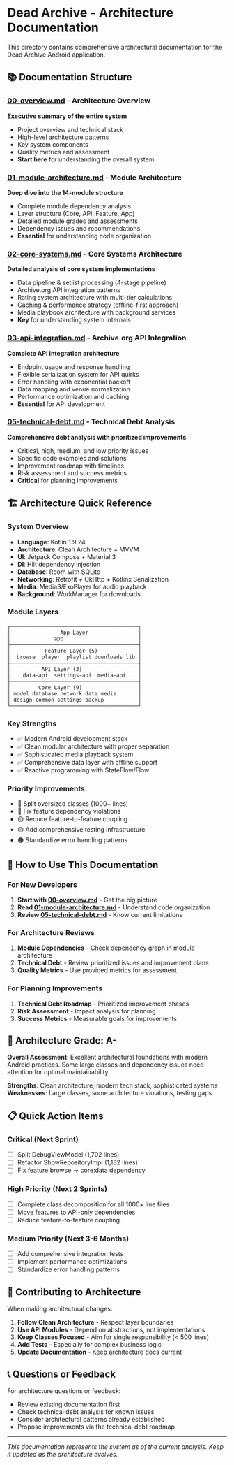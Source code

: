 # Dead Archive - Architecture Documentation

This directory contains comprehensive architectural documentation for the Dead Archive Android application.

## 📚 Documentation Structure

### [00-overview.md](00-overview.md) - Architecture Overview
**Executive summary of the entire system**
- Project overview and technical stack
- High-level architecture patterns
- Key system components
- Quality metrics and assessment
- **Start here** for understanding the overall system

### [01-module-architecture.md](01-module-architecture.md) - Module Architecture
**Deep dive into the 14-module structure**
- Complete module dependency analysis
- Layer structure (Core, API, Feature, App)
- Detailed module grades and assessments
- Dependency issues and recommendations
- **Essential** for understanding code organization

### [02-core-systems.md](02-core-systems.md) - Core Systems Architecture
**Detailed analysis of core system implementations**
- Data pipeline & setlist processing (4-stage pipeline)
- Archive.org API integration patterns
- Rating system architecture with multi-tier calculations
- Caching & performance strategy (offline-first approach)
- Media playbook architecture with background services
- **Key** for understanding system internals

### [03-api-integration.md](03-api-integration.md) - Archive.org API Integration
**Complete API integration architecture**
- Endpoint usage and response handling
- Flexible serialization system for API quirks
- Error handling with exponential backoff
- Data mapping and venue normalization
- Performance optimization and caching
- **Essential** for API development

### [05-technical-debt.md](05-technical-debt.md) - Technical Debt Analysis
**Comprehensive debt analysis with prioritized improvements**
- Critical, high, medium, and low priority issues
- Specific code examples and solutions
- Improvement roadmap with timelines
- Risk assessment and success metrics
- **Critical** for planning improvements

## 🏗️ Architecture Quick Reference

### System Overview
- **Language**: Kotlin 1.9.24
- **Architecture**: Clean Architecture + MVVM  
- **UI**: Jetpack Compose + Material 3
- **DI**: Hilt dependency injection
- **Database**: Room with SQLite
- **Networking**: Retrofit + OkHttp + Kotlinx Serialization
- **Media**: Media3/ExoPlayer for audio playback
- **Background**: WorkManager for downloads

### Module Layers
```
┌─────────────────────────────────────────┐
│                App Layer                │
│              app                        │
├─────────────────────────────────────────┤
│           Feature Layer (5)             │
│  browse  player  playlist downloads lib │
├─────────────────────────────────────────┤  
│          API Layer (3)                  │
│    data-api  settings-api  media-api    │
├─────────────────────────────────────────┤
│         Core Layer (9)                  │
│ model database network data media       │
│ design common settings backup           │
└─────────────────────────────────────────┘
```

### Key Strengths
- ✅ Modern Android development stack
- ✅ Clean modular architecture with proper separation
- ✅ Sophisticated media playback system
- ✅ Comprehensive data layer with offline support
- ✅ Reactive programming with StateFlow/Flow

### Priority Improvements
- 🔴 Split oversized classes (1000+ lines)
- 🔴 Fix feature dependency violations  
- 🟡 Reduce feature-to-feature coupling
- 🟡 Add comprehensive testing infrastructure
- 🟠 Standardize error handling patterns

## 📖 How to Use This Documentation

### For New Developers
1. **Start with [00-overview.md](00-overview.md)** - Get the big picture
2. **Read [01-module-architecture.md](01-module-architecture.md)** - Understand code organization
3. **Review [05-technical-debt.md](05-technical-debt.md)** - Know current limitations

### For Architecture Reviews
1. **Module Dependencies** - Check dependency graph in module architecture
2. **Technical Debt** - Review prioritized issues and improvement plans
3. **Quality Metrics** - Use provided metrics for assessment

### For Planning Improvements
1. **Technical Debt Roadmap** - Prioritized improvement phases
2. **Risk Assessment** - Impact analysis for planning
3. **Success Metrics** - Measurable goals for improvements

## 🎯 Architecture Grade: A-

**Overall Assessment**: Excellent architectural foundations with modern Android practices. Some large classes and dependency issues need attention for optimal maintainability.

**Strengths**: Clean architecture, modern tech stack, sophisticated systems
**Weaknesses**: Large classes, some architecture violations, testing gaps

## 📋 Quick Action Items

### Critical (Next Sprint)
- [ ] Split DebugViewModel (1,702 lines)
- [ ] Refactor ShowRepositoryImpl (1,132 lines)
- [ ] Fix feature:browse → core:data dependency

### High Priority (Next 2 Sprints)
- [ ] Complete class decomposition for all 1000+ line files
- [ ] Move features to API-only dependencies
- [ ] Reduce feature-to-feature coupling

### Medium Priority (Next 3-6 Months)
- [ ] Add comprehensive integration tests
- [ ] Implement performance optimizations
- [ ] Standardize error handling patterns

## 🤝 Contributing to Architecture

When making architectural changes:

1. **Follow Clean Architecture** - Respect layer boundaries
2. **Use API Modules** - Depend on abstractions, not implementations
3. **Keep Classes Focused** - Aim for single responsibility (< 500 lines)
4. **Add Tests** - Especially for complex business logic
5. **Update Documentation** - Keep architecture docs current

## 📞 Questions or Feedback

For architecture questions or feedback:
- Review existing documentation first
- Check technical debt analysis for known issues
- Consider architectural patterns already established
- Propose improvements via the technical debt roadmap

---

*This documentation represents the system as of the current analysis. Keep it updated as the architecture evolves.*